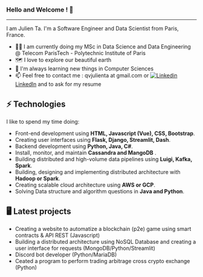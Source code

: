 <!--
**tajulien/tajulien** is a ✨ _special_ ✨ repository because its `README.md` (this file) appears on your GitHub profile.

Here are some ideas to get you started:

- 🔭 I’m currently working on ...
- 🌱 I’m currently learning ...
- 👯 I’m looking to collaborate on ...
- 🤔 I’m looking for help with ...
- 💬 Ask me about ...
- 📫 How to reach me: ...
- 😄 Pronouns: ...
- ⚡ Fun fact: ...
-->
### **Hello and Welcome !** 👋
---

I am Julien Ta. I'm a Software Engineer and Data Scientist from Paris, France.

- 👨‍🎓️ I am currently doing my MSc in Data Science and Data Engineering @ Telecom ParisTech - Polytechnic Institute of Paris
- 🗺️ I love to explore our beautiful earth 
- 📖 I'm always learning new things in Computer Sciences
- 📫 Feel free to contact me : qvjulienta at gmail.com  or [![Linkedin](https://i.stack.imgur.com/gVE0j.png) LinkedIn](https://www.linkedin.com/in/julien-ta-13249a127/) and to ask for my resume
   

## ⚡ Technologies
I like to spend my time doing:
- Front-end development using **HTML, Javascript (Vue), CSS, Bootstrap**.
- Creating user interfaces using **Flask, Django, Streamlit, Dash**.
- Backend development using **Python, Java, C#**.
- Install, monitor, and maintain **Cassandra and MangoDB** .
- Building distributed and high-volume data pipelines using **Luigi, Kafka, Spark**.
- Building, designing and implementing distributed architecture with **Hadoop or Spark**.
- Creating scalable cloud architecture using **AWS or GCP**.
- Solving Data structure and algorithm questions in **Java and Python**.

## 🖥️ Latest projects
* Creating a website to automatize a blockchain (p2e) game using smart contracts & API REST (Javascript)
* Building a distributed architecture using NoSQL Database and creating a user interface for requests (MongoDB/Python/Streamlit) 
* Discord bot developer (Python/MariaDB)
* Ceated a program to perform trading arbitrage cross crypto exchange (Python) 
